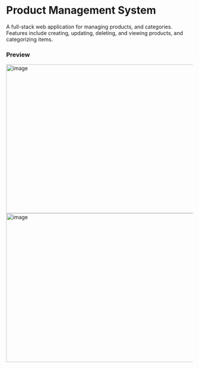 # Product Management System

A full-stack web application for managing products, and categories. Features include creating, updating, deleting, and viewing products, and categorizing items.

### Preview
<img width="943" height="402" alt="image" src="https://github.com/user-attachments/assets/1f6c9b62-aa23-458f-b6f9-f51880593efe" />
<img width="943" height="402" alt="image" src="https://github.com/user-attachments/assets/41b4418a-7983-4d86-b75e-c7e7000de5c6" />

